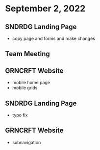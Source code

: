 # September 2, 2022

## SNDRDG Landing Page
- copy page and forms and make changes

## Team Meeting

## GRNCRFT Website
- mobile home page
- mobile grids

## SNDRDG Landing Page
- typo fix

## GRNCRFT Website
- subnavigation